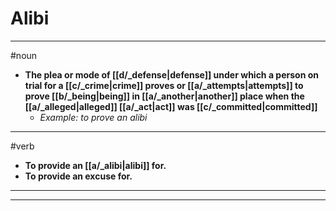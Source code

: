 # Alibi
---
#noun
- **The plea or mode of [[d/_defense|defense]] under which a person on trial for a [[c/_crime|crime]] proves or [[a/_attempts|attempts]] to prove [[b/_being|being]] in [[a/_another|another]] place when the [[a/_alleged|alleged]] [[a/_act|act]] was [[c/_committed|committed]]**
	- _Example: to prove an alibi_
---
#verb
- **To provide an [[a/_alibi|alibi]] for.**
- **To provide an excuse for.**
---
---
